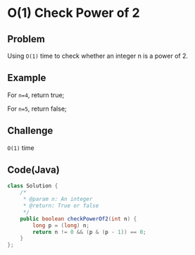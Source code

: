 # O(1) Check Power of 2

## Problem

Using `O(1)` time to check whether an integer n is a power of 2.

## Example

For `n=4`, return true;

For `n=5`, return false;

## Challenge

`O(1)` time

## Code(Java)

```java
class Solution {
    /*
     * @param n: An integer
     * @return: True or false
     */
    public boolean checkPowerOf2(int n) {
        long p = (long) n;
        return n != 0 && (p & (p - 1)) == 0;
    }
};
```
